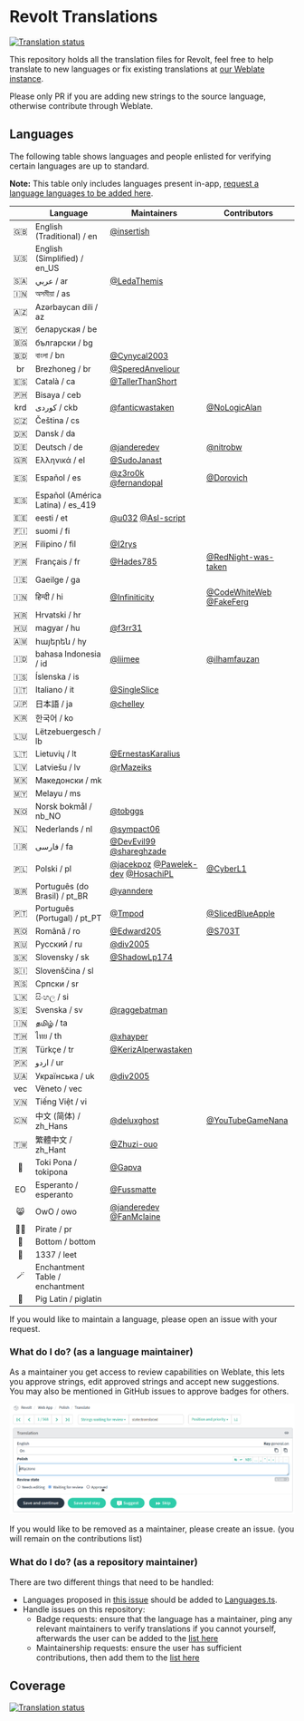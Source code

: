 # Revolt Translations

[![Translation status](https://weblate.insrt.uk/widgets/revolt/-/web-app/svg-badge.svg)](https://weblate.insrt.uk/engage/revolt/?utm_source=widget)

This repository holds all the translation files for Revolt, feel free to help translate to new languages or fix existing translations at [our Weblate instance](https://weblate.insrt.uk/projects/revolt/web-app/).

Please only PR if you are adding new strings to the source language, otherwise contribute through Weblate.

## Languages

The following table shows languages and people enlisted for verifying certain languages are up to standard.

**Note:** This table only includes languages present in-app, [request a language languages to be added here](https://github.com/revoltchat/revite/issues/362).

|   | Language | Maintainers | Contributors |
|:-:|---|---|---|
|🇬🇧|English (Traditional) / en|[@insertish](https://github.com/insertish)||
|🇺🇸|English (Simplified) / en_US|||
|🇸🇦|عربي / ar|[@LedaThemis](https://github.com/LedaThemis)||
|🇮🇳|অসমীয়া / as|||
|🇦🇿|Azərbaycan dili / az|||
|🇧🇾|беларуская / be|||
|🇧🇬|български / bg|||
|🇧🇩|বাংলা / bn|[@Cynycal2003](https://github.com/Cynycal2003)||
|br|Brezhoneg / br|[@SperedAnveliour](https://github.com/SperedAnveliour)||
|🇪🇸|Català / ca|[@TallerThanShort](https://github.com/TallerThanShort)||
|🇵🇭|Bisaya / ceb|||
|krd|کوردی / ckb|[@fanticwastaken](https://github.com/fanticwastaken)|[@NoLogicAlan](https://github.com/NoLogicAlan)|
|🇨🇿|Čeština / cs|||
|🇩🇰|Dansk / da|||
|🇩🇪|Deutsch / de|[@janderedev](https://github.com/janderedev)|[@nitrobw](https://github.com/nitrobw)|
|🇬🇷|Ελληνικά / el|[@SudoJanast](https://github.com/SudoJanast)||
|🇪🇸|Español / es|[@z3ro0k](https://github.com/z3ro0k) [@fernandopal](https://github.com/fernandopal)|[@Dorovich](https://github.com/Dorovich)|
|🇪🇸|Español (América Latina) / es_419|||
|🇪🇪|eesti / et|[@u032](https://github.com/u032) [@Asl-script](https://github.com/Asl-script)||
|🇫🇮|suomi / fi|||
|🇵🇭|Filipino / fil|[@I2rys](https://github.com/I2rys)||
|🇫🇷|Français / fr|[@Hades785](https://github.com/Hades785)|[@RedNight-was-taken](https://github.com/RedNight-was-taken)|
|🇮🇪|Gaeilge / ga|||
|🇮🇳|हिन्दी / hi|[@Infiniticity](https://github.com/Infiniticity)|[@CodeWhiteWeb](https://github.com/CodeWhiteWeb) [@FakeFerg](https://github.com/FakeFerg)|
|🇭🇷|Hrvatski / hr|||
|🇭🇺|magyar / hu|[@f3rr31](https://github.com/f3rr31)||
|🇦🇲|հայերեն / hy|||
|🇮🇩|bahasa Indonesia / id|[@liimee](https://github.com/liimee)|[@ilhamfauzan](https://github.com/ilhamfauzan)|
|🇮🇸|Íslenska / is|||
|🇮🇹|Italiano / it|[@SingleSlice](https://github.com/SingleSlice)||
|🇯🇵|日本語 / ja|[@chelley](https://github.com/chelley)||
|🇰🇷|한국어 / ko|||
|🇱🇺|Lëtzebuergesch / lb|||
|🇱🇹|Lietuvių / lt|[@ErnestasKaralius](https://github.com/ErnestasKaralius)||
|🇱🇻|Latviešu / lv|[@rMazeiks](https://github.com/rMazeiks)||
|🇲🇰|Македонски / mk|||
|🇲🇾|Melayu / ms|||
|🇳🇴|Norsk bokmål / nb_NO|[@tobggs](https://github.com/tobggs)||
|🇳🇱|Nederlands / nl|[@sympact06](https://github.com/sympact06)||
|🇮🇷|فارسی / fa|[@DevEvil99](https://github.com/DevEvil99) [@shareghzade](https://github.com/shareghzade)||
|🇵🇱|Polski / pl|[@jacekpoz](https://github.com/jacekpoz) [@Pawelek-dev](https://github.com/Pawelek-dev) [@HosachiPL](https://github.com/HosachiPL)|[@CyberL1](https://github.com/CyberL1)|
|🇧🇷|Português (do Brasil) / pt_BR|[@yanndere](https://github.com/yanndere)||
|🇵🇹|Português (Portugal) / pt_PT|[@Tmpod](https://github.com/Tmpod)|[@SlicedBlueApple](https://github.com/SlicedBlueApple)|
|🇷🇴|Română / ro|[@Edward205](https://github.com/Edward205)|[@S703T](https://github.com/S703T)|
|🇷🇺|Русский / ru|[@div2005](https://github.com/div2005)||
|🇸🇰|Slovensky / sk|[@ShadowLp174](https://github.com/ShadowLp174)||
|🇸🇮|Slovenščina / sl|||
|🇷🇸|Српски / sr|||
|🇱🇰|සිංහල / si|||
|🇸🇪|Svenska / sv|[@raggebatman](https://github.com/raggebatman)||
|🇮🇳|தமிழ் / ta|||
|🇹🇭|ไทย / th|[@xhayper](https://github.com/xhayper)||
|🇹🇷|Türkçe / tr|[@KerizAlperwastaken](https://github.com/KerizAlperwastaken)||
|🇵🇰|اردو / ur|||
|🇺🇦|Українська / uk|[@div2005](https://github.com/div2005)||
|vec|Vèneto / vec|||
|🇻🇳|Tiếng Việt / vi|||
|🇨🇳|中文 (简体) / zh_Hans|[@deluxghost](https://github.com/deluxghost)|[@YouTubeGameNana](https://github.com/YouTubeGameNana)|
|🇹🇼|繁體中文 / zh_Hant|[@Zhuzi-ouo](https://github.com/Zhuzi-ouo)||
|🙂|Toki Pona / tokipona|[@Gapva](https://github.com/Gapva)||
|EO|Esperanto / esperanto|[@Fussmatte](https://github.com/Fussmatte)||
|😸|OwO / owo|[@janderedev](https://github.com/janderedev) [@FanMclaine](https://github.com/FanMclaine)||
|🏴‍☠️|Pirate / pr|||
|🥺|Bottom / bottom|||
|💾|1337 / leet|||
|🪄|Enchantment Table / enchantment|||
|🐖|Pig Latin / piglatin|||

If you would like to maintain a language, please open an issue with your request.

### What do I do? (as a language maintainer)

As a maintainer you get access to review capabilities on Weblate, this lets you approve strings, edit approved strings and accept new suggestions. You may also be mentioned in GitHub issues to approve badges for others.

![Approval UI](approve_ui.png)

If you would like to be removed as a maintainer, please create an issue. (you will remain on the contributions list)

### What do I do? (as a repository maintainer)

There are two different things that need to be handled:

- Languages proposed in [this issue](https://github.com/revoltchat/revite/issues/362) should be added to [Languages.ts](https://github.com/revoltchat/translations/blob/master/Languages.ts).
- Handle issues on this repository:
  - Badge requests: ensure that the language has a maintainer, ping any relevant maintainers to verify translations if you cannot yourself, afterwards the user can be added to the [list here](https://github.com/revoltchat/translations/blob/master/contributors.json)
  - Maintainership requests: ensure the user has sufficient contributions, then add them to the [list here](https://github.com/revoltchat/translations/blob/master/contributors.json)

## Coverage

[![Translation status](https://weblate.insrt.uk/widgets/revolt/-/web-app/multi-auto.svg)](https://weblate.insrt.uk/engage/revolt/?utm_source=widget)
